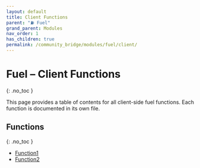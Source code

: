 ```yaml
---
layout: default
title: Client Functions
parent: "⛽ Fuel"
grand_parent: Modules
nav_order: 1
has_children: true
permalink: /community_bridge/modules/fuel/client/
---
```


# Fuel – Client Functions
{: .no_toc }

This page provides a table of contents for all client-side fuel functions. Each function is documented in its own file.

## Functions
{: .no_toc }

- [Function1](client/Function1.md)
- [Function2](client/Function2.md)
